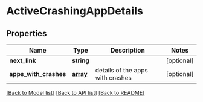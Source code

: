 # ActiveCrashingAppDetails

## Properties
Name | Type | Description | Notes
------------ | ------------- | ------------- | -------------
**next_link** | **string** |  | [optional] 
**apps_with_crashes** | [**array**](.md) | details of the apps with crashes | [optional] 

[[Back to Model list]](../README.md#documentation-for-models) [[Back to API list]](../README.md#documentation-for-api-endpoints) [[Back to README]](../README.md)

